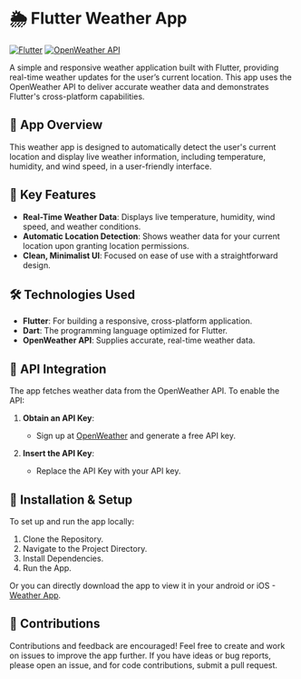 # 🌦️ Flutter Weather App

[![Flutter](https://img.shields.io/badge/Framework-Flutter-blue)](https://flutter.dev) [![OpenWeather API](https://img.shields.io/badge/API-OpenWeather-orange)](https://openweathermap.org/api)

A simple and responsive weather application built with Flutter, providing real-time weather updates for the user’s current location. This app uses the OpenWeather API to deliver accurate weather data and demonstrates Flutter's cross-platform capabilities.

## 📱 App Overview

This weather app is designed to automatically detect the user's current location and display live weather information, including temperature, humidity, and wind speed, in a user-friendly interface. 

## 🌟 Key Features

- **Real-Time Weather Data**: Displays live temperature, humidity, wind speed, and weather conditions.
- **Automatic Location Detection**: Shows weather data for your current location upon granting location permissions.
- **Clean, Minimalist UI**: Focused on ease of use with a straightforward design.

## 🛠️ Technologies Used

- **Flutter**: For building a responsive, cross-platform application.
- **Dart**: The programming language optimized for Flutter.
- **OpenWeather API**: Supplies accurate, real-time weather data.

## 🔑 API Integration

The app fetches weather data from the OpenWeather API. To enable the API:

1. **Obtain an API Key**:
   - Sign up at [OpenWeather](https://openweathermap.org/api) and generate a free API key.

2. **Insert the API Key**:
   - Replace the API Key with your API key.

## 📲 Installation & Setup

To set up and run the app locally:

 1. Clone the Repository.
 2. Navigate to the Project Directory.
 3. Install Dependencies.
 4. Run the App.

Or you can directly download the app to view it in your android or iOS - [Weather App](https://docs.google.com/uc?export=download&id=1N6d700wegul4CtW9JutdLBn9Dq5Wfa-O).

## 🤝 Contributions

Contributions and feedback are encouraged! Feel free to create and work on issues to improve the app further. If you have ideas or bug reports, please open an issue, and for code contributions, submit a pull request.
